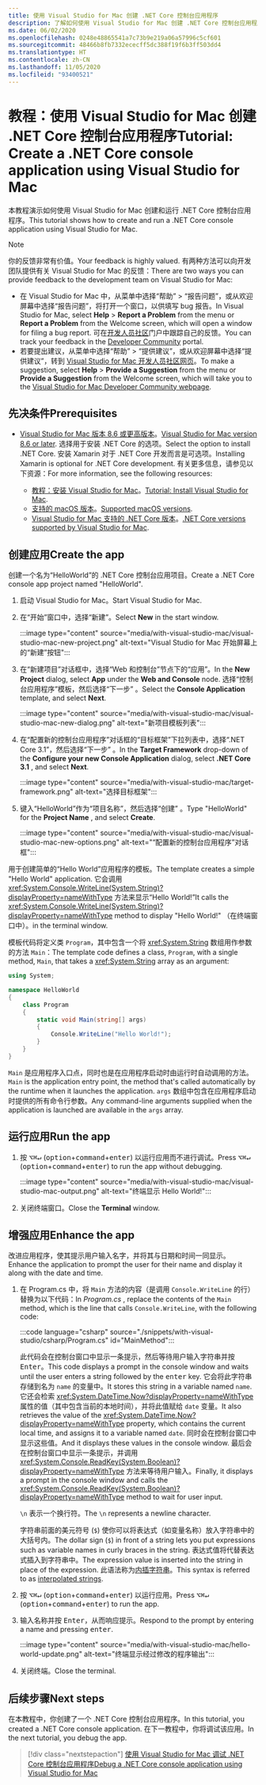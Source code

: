 ```yaml
---
title: 使用 Visual Studio for Mac 创建 .NET Core 控制台应用程序
description: 了解如何使用 Visual Studio for Mac 创建 .NET Core 控制台应用程序。
ms.date: 06/02/2020
ms.openlocfilehash: 0248e48865541a7c73b9e219a06a57996c5cf601
ms.sourcegitcommit: 48466b8fb7332ececff5dc388f19f6b3ff503dd4
ms.translationtype: HT
ms.contentlocale: zh-CN
ms.lasthandoff: 11/05/2020
ms.locfileid: "93400521"
---
```

# <a name="tutorial-create-a-net-core-console-application-using-visual-studio-for-mac"></a><span data-ttu-id="98f8e-103">教程：使用 Visual Studio for Mac 创建 .NET Core 控制台应用程序</span><span class="sxs-lookup"><span data-stu-id="98f8e-103">Tutorial: Create a .NET Core console application using Visual Studio for Mac</span></span>

<span data-ttu-id="98f8e-104">本教程演示如何使用 Visual Studio for Mac 创建和运行 .NET Core 控制台应用程序。</span><span class="sxs-lookup"><span data-stu-id="98f8e-104">This tutorial shows how to create and run a .NET Core console application using Visual Studio for Mac.</span></span>

> [!NOTE]
> <span data-ttu-id="98f8e-105">你的反馈非常有价值。</span><span class="sxs-lookup"><span data-stu-id="98f8e-105">Your feedback is highly valued.</span></span> <span data-ttu-id="98f8e-106">有两种方法可以向开发团队提供有关 Visual Studio for Mac 的反馈：</span><span class="sxs-lookup"><span data-stu-id="98f8e-106">There are two ways you can provide feedback to the development team on Visual Studio for Mac:</span></span>
>
> * <span data-ttu-id="98f8e-107">在 Visual Studio for Mac 中，从菜单中选择“帮助” > “报告问题”，或从欢迎屏幕中选择“报告问题”，将打开一个窗口，以供填写 bug 报告。</span><span class="sxs-lookup"><span data-stu-id="98f8e-107">In Visual Studio for Mac, select **Help** > **Report a Problem** from the menu or **Report a Problem** from the Welcome screen, which will open a window for filing a bug report.</span></span> <span data-ttu-id="98f8e-108">可在[开发人员社区](https://aka.ms/feedback/report?space=41)门户中跟踪自己的反馈。</span><span class="sxs-lookup"><span data-stu-id="98f8e-108">You can track your feedback in the [Developer Community](https://aka.ms/feedback/report?space=41) portal.</span></span>
> * <span data-ttu-id="98f8e-109">若要提出建议，从菜单中选择“帮助” > “提供建议”，或从欢迎屏幕中选择“提供建议”，转到 [Visual Studio for Mac 开发人员社区网页](https://aka.ms/feedback/suggest?space=41)。</span><span class="sxs-lookup"><span data-stu-id="98f8e-109">To make a suggestion, select **Help** > **Provide a Suggestion** from the menu or **Provide a Suggestion** from the Welcome screen, which will take you to the [Visual Studio for Mac Developer Community webpage](https://aka.ms/feedback/suggest?space=41).</span></span>

## <a name="prerequisites"></a><span data-ttu-id="98f8e-110">先决条件</span><span class="sxs-lookup"><span data-stu-id="98f8e-110">Prerequisites</span></span>

* <span data-ttu-id="98f8e-111">[Visual Studio for Mac 版本 8.6 或更高版本](https://visualstudio.microsoft.com/vs/mac/?utm_medium=microsoft&utm_source=docs.microsoft.com&utm_campaign=inline+link)。</span><span class="sxs-lookup"><span data-stu-id="98f8e-111">[Visual Studio for Mac version 8.6 or later](https://visualstudio.microsoft.com/vs/mac/?utm_medium=microsoft&utm_source=docs.microsoft.com&utm_campaign=inline+link).</span></span> <span data-ttu-id="98f8e-112">选择用于安装 .NET Core 的选项。</span><span class="sxs-lookup"><span data-stu-id="98f8e-112">Select the option to install .NET Core.</span></span> <span data-ttu-id="98f8e-113">安装 Xamarin 对于 .NET Core 开发而言是可选项。</span><span class="sxs-lookup"><span data-stu-id="98f8e-113">Installing Xamarin is optional for .NET Core development.</span></span> <span data-ttu-id="98f8e-114">有关更多信息，请参见以下资源：</span><span class="sxs-lookup"><span data-stu-id="98f8e-114">For more information, see the following resources:</span></span>

  * <span data-ttu-id="98f8e-115">[教程：安装 Visual Studio for Mac](/visualstudio/mac/installation)。</span><span class="sxs-lookup"><span data-stu-id="98f8e-115">[Tutorial: Install Visual Studio for Mac](/visualstudio/mac/installation).</span></span>
  * <span data-ttu-id="98f8e-116">[支持的 macOS 版本](../install/windows.md)。</span><span class="sxs-lookup"><span data-stu-id="98f8e-116">[Supported macOS versions](../install/windows.md).</span></span>
  * <span data-ttu-id="98f8e-117">[Visual Studio for Mac 支持的 .NET Core 版本](/visualstudio/mac/net-core-support)。</span><span class="sxs-lookup"><span data-stu-id="98f8e-117">[.NET Core versions supported by Visual Studio for Mac](/visualstudio/mac/net-core-support).</span></span>

## <a name="create-the-app"></a><span data-ttu-id="98f8e-118">创建应用</span><span class="sxs-lookup"><span data-stu-id="98f8e-118">Create the app</span></span>

<span data-ttu-id="98f8e-119">创建一个名为“HelloWorld”的 .NET Core 控制台应用项目。</span><span class="sxs-lookup"><span data-stu-id="98f8e-119">Create a .NET Core console app project named "HelloWorld".</span></span>

1. <span data-ttu-id="98f8e-120">启动 Visual Studio for Mac。</span><span class="sxs-lookup"><span data-stu-id="98f8e-120">Start Visual Studio for Mac.</span></span>

1. <span data-ttu-id="98f8e-121">在“开始”窗口中，选择“新建”。</span><span class="sxs-lookup"><span data-stu-id="98f8e-121">Select **New** in the start window.</span></span>

   :::image type="content" source="media/with-visual-studio-mac/visual-studio-mac-new-project.png" alt-text="Visual Studio for Mac 开始屏幕上的“新建”按钮":::

1. <span data-ttu-id="98f8e-123">在“新建项目”对话框中，选择“Web 和控制台”节点下的“应用”。</span><span class="sxs-lookup"><span data-stu-id="98f8e-123">In the **New Project** dialog, select **App** under the **Web and Console** node.</span></span> <span data-ttu-id="98f8e-124">选择“控制台应用程序”模板，然后选择“下一步” 。</span><span class="sxs-lookup"><span data-stu-id="98f8e-124">Select the **Console Application** template, and select **Next**.</span></span>

   :::image type="content" source="media/with-visual-studio-mac/visual-studio-mac-new-dialog.png" alt-text="新项目模板列表":::

1. <span data-ttu-id="98f8e-126">在“配置新的控制台应用程序”对话框的“目标框架”下拉列表中，选择“.NET Core 3.1”，然后选择“下一步”   。</span><span class="sxs-lookup"><span data-stu-id="98f8e-126">In the **Target Framework** drop-down of the **Configure your new Console Application** dialog, select **.NET Core 3.1** , and select **Next**.</span></span>

   :::image type="content" source="media/with-visual-studio-mac/target-framework.png" alt-text="选择目标框架":::

1. <span data-ttu-id="98f8e-128">键入“HelloWorld”作为“项目名称”，然后选择“创建” 。</span><span class="sxs-lookup"><span data-stu-id="98f8e-128">Type "HelloWorld" for the **Project Name** , and select **Create**.</span></span>

   :::image type="content" source="media/with-visual-studio-mac/visual-studio-mac-new-options.png" alt-text="“配置新的控制台应用程序”对话框":::

<span data-ttu-id="98f8e-130">用于创建简单的“Hello World”应用程序的模板。</span><span class="sxs-lookup"><span data-stu-id="98f8e-130">The template creates a simple "Hello World" application.</span></span> <span data-ttu-id="98f8e-131">它会调用 <xref:System.Console.WriteLine(System.String)?displayProperty=nameWithType> 方法来显示“Hello World!”</span><span class="sxs-lookup"><span data-stu-id="98f8e-131">It calls the <xref:System.Console.WriteLine(System.String)?displayProperty=nameWithType> method to display "Hello World!"</span></span> <span data-ttu-id="98f8e-132">（在终端窗口中）。</span><span class="sxs-lookup"><span data-stu-id="98f8e-132">in the terminal window.</span></span>

<span data-ttu-id="98f8e-133">模板代码将定义类 `Program`，其中包含一个将 <xref:System.String> 数组用作参数的方法 `Main`：</span><span class="sxs-lookup"><span data-stu-id="98f8e-133">The template code defines a class, `Program`, with a single method, `Main`, that takes a <xref:System.String> array as an argument:</span></span>

```csharp
using System;

namespace HelloWorld
{
    class Program
    {
        static void Main(string[] args)
        {
            Console.WriteLine("Hello World!");
        }
    }
}
```

<span data-ttu-id="98f8e-134">`Main` 是应用程序入口点，同时也是在应用程序启动时由运行时自动调用的方法。</span><span class="sxs-lookup"><span data-stu-id="98f8e-134">`Main` is the application entry point, the method that's called automatically by the runtime when it launches the application.</span></span> <span data-ttu-id="98f8e-135">`args` 数组中包含在应用程序启动时提供的所有命令行参数。</span><span class="sxs-lookup"><span data-stu-id="98f8e-135">Any command-line arguments supplied when the application is launched are available in the `args` array.</span></span>

## <a name="run-the-app"></a><span data-ttu-id="98f8e-136">运行应用</span><span class="sxs-lookup"><span data-stu-id="98f8e-136">Run the app</span></span>

1. <span data-ttu-id="98f8e-137">按 <kbd>⌥</kbd><kbd>⌘</kbd><kbd>↵</kbd> (<kbd>option</kbd>+<kbd>command</kbd>+<kbd>enter</kbd>) 以运行应用而不进行调试。</span><span class="sxs-lookup"><span data-stu-id="98f8e-137">Press <kbd>⌥</kbd><kbd>⌘</kbd><kbd>↵</kbd> (<kbd>option</kbd>+<kbd>command</kbd>+<kbd>enter</kbd>) to run the app without debugging.</span></span>

   :::image type="content" source="media/with-visual-studio-mac/visual-studio-mac-output.png" alt-text="终端显示 Hello World!":::

1. <span data-ttu-id="98f8e-139">关闭终端窗口。</span><span class="sxs-lookup"><span data-stu-id="98f8e-139">Close the **Terminal** window.</span></span>

## <a name="enhance-the-app"></a><span data-ttu-id="98f8e-140">增强应用</span><span class="sxs-lookup"><span data-stu-id="98f8e-140">Enhance the app</span></span>

<span data-ttu-id="98f8e-141">改进应用程序，使其提示用户输入名字，并将其与日期和时间一同显示。</span><span class="sxs-lookup"><span data-stu-id="98f8e-141">Enhance the application to prompt the user for their name and display it along with the date and time.</span></span>

1. <span data-ttu-id="98f8e-142">在 Program.cs 中，将 `Main` 方法的内容（是调用 `Console.WriteLine` 的行）替换为以下代码：</span><span class="sxs-lookup"><span data-stu-id="98f8e-142">In *Program.cs* , replace the contents of the `Main` method, which is the line that calls `Console.WriteLine`, with the following code:</span></span>

   :::code language="csharp" source="./snippets/with-visual-studio/csharp/Program.cs" id="MainMethod":::

   <span data-ttu-id="98f8e-143">此代码会在控制台窗口中显示一条提示，然后等待用户输入字符串并按 <kbd>Enter</kbd>。</span><span class="sxs-lookup"><span data-stu-id="98f8e-143">This code displays a prompt in the console window and waits until the user enters a string followed by the <kbd>enter</kbd> key.</span></span> <span data-ttu-id="98f8e-144">它会将此字符串存储到名为 `name` 的变量中。</span><span class="sxs-lookup"><span data-stu-id="98f8e-144">It stores this string in a variable named `name`.</span></span> <span data-ttu-id="98f8e-145">它还会检索 <xref:System.DateTime.Now?displayProperty=nameWithType> 属性的值（其中包含当前的本地时间），并将此值赋给 `date` 变量。</span><span class="sxs-lookup"><span data-stu-id="98f8e-145">It also retrieves the value of the <xref:System.DateTime.Now?displayProperty=nameWithType> property, which contains the current local time, and assigns it to a variable named `date`.</span></span> <span data-ttu-id="98f8e-146">同时会在控制台窗口中显示这些值。</span><span class="sxs-lookup"><span data-stu-id="98f8e-146">And it displays these values in the console window.</span></span> <span data-ttu-id="98f8e-147">最后会在控制台窗口中显示一条提示，并调用 <xref:System.Console.ReadKey(System.Boolean)?displayProperty=nameWithType> 方法来等待用户输入。</span><span class="sxs-lookup"><span data-stu-id="98f8e-147">Finally, it displays a prompt in the console window and calls the <xref:System.Console.ReadKey(System.Boolean)?displayProperty=nameWithType> method to wait for user input.</span></span>

   <span data-ttu-id="98f8e-148">`\n` 表示一个换行符。</span><span class="sxs-lookup"><span data-stu-id="98f8e-148">The `\n` represents a newline character.</span></span>

   <span data-ttu-id="98f8e-149">字符串前面的美元符号 (`$`) 使你可以将表达式（如变量名称）放入字符串中的大括号内。</span><span class="sxs-lookup"><span data-stu-id="98f8e-149">The dollar sign (`$`) in front of a string lets you put expressions such as variable names in curly braces in the string.</span></span> <span data-ttu-id="98f8e-150">表达式值将代替表达式插入到字符串中。</span><span class="sxs-lookup"><span data-stu-id="98f8e-150">The expression value is inserted into the string in place of the expression.</span></span> <span data-ttu-id="98f8e-151">此语法称为[内插字符串](../../csharp/language-reference/tokens/interpolated.md)。</span><span class="sxs-lookup"><span data-stu-id="98f8e-151">This syntax is referred to as [interpolated strings](../../csharp/language-reference/tokens/interpolated.md).</span></span>

1. <span data-ttu-id="98f8e-152">按 <kbd>⌥</kbd><kbd>⌘</kbd><kbd>↵</kbd> (<kbd>option</kbd>+<kbd>command</kbd>+<kbd>enter</kbd>) 以运行应用。</span><span class="sxs-lookup"><span data-stu-id="98f8e-152">Press <kbd>⌥</kbd><kbd>⌘</kbd><kbd>↵</kbd> (<kbd>option</kbd>+<kbd>command</kbd>+<kbd>enter</kbd>) to run the app.</span></span>

1. <span data-ttu-id="98f8e-153">输入名称并按 <kbd>Enter</kbd>，从而响应提示。</span><span class="sxs-lookup"><span data-stu-id="98f8e-153">Respond to the prompt by entering a name and pressing <kbd>enter</kbd>.</span></span>

   :::image type="content" source="media/with-visual-studio-mac/hello-world-update.png" alt-text="终端显示经过修改的程序输出":::

1. <span data-ttu-id="98f8e-155">关闭终端。</span><span class="sxs-lookup"><span data-stu-id="98f8e-155">Close the terminal.</span></span>

## <a name="next-steps"></a><span data-ttu-id="98f8e-156">后续步骤</span><span class="sxs-lookup"><span data-stu-id="98f8e-156">Next steps</span></span>

<span data-ttu-id="98f8e-157">在本教程中，你创建了一个 .NET Core 控制台应用程序。</span><span class="sxs-lookup"><span data-stu-id="98f8e-157">In this tutorial, you created a .NET Core console application.</span></span> <span data-ttu-id="98f8e-158">在下一教程中，你将调试该应用。</span><span class="sxs-lookup"><span data-stu-id="98f8e-158">In the next tutorial, you debug the app.</span></span>

> [!div class="nextstepaction"]
> [<span data-ttu-id="98f8e-159">使用 Visual Studio for Mac 调试 .NET Core 控制台应用程序</span><span class="sxs-lookup"><span data-stu-id="98f8e-159">Debug a .NET Core console application using Visual Studio for Mac</span></span>](debugging-with-visual-studio-mac.md)
